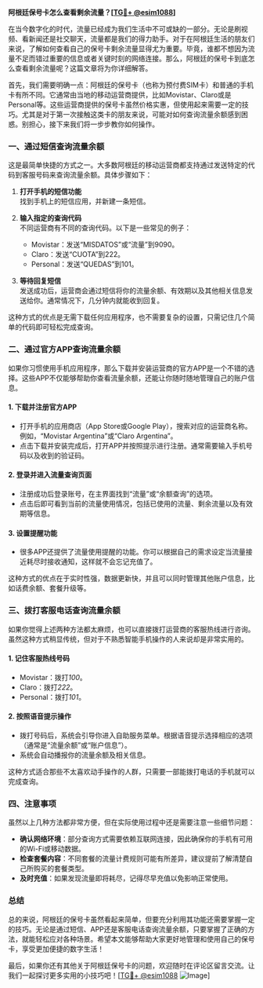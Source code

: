 **阿根廷保号卡怎么查看剩余流量？[[TG💪+ @esim1088](https://t.me/s/esim1088)]**

在当今数字化的时代，流量已经成为我们生活中不可或缺的一部分。无论是刷视频、看新闻还是社交聊天，流量都是我们的得力助手。对于在阿根廷生活的朋友们来说，了解如何查看自己的保号卡剩余流量显得尤为重要。毕竟，谁都不想因为流量不足而错过重要的信息或者关键时刻的网络连接。那么，阿根廷的保号卡到底怎么查看剩余流量呢？这篇文章将为你详细解答。

首先，我们需要明确一点：阿根廷的保号卡（也称为预付费SIM卡）和普通的手机卡有所不同。它通常由当地的移动运营商提供，比如Movistar、Claro或是Personal等。这些运营商提供的保号卡虽然价格实惠，但使用起来需要一定的技巧。尤其是对于第一次接触这类卡的朋友来说，可能对如何查询流量余额感到困惑。别担心，接下来我们将一步步教你如何操作。

### **一、通过短信查询流量余额**

这是最简单快捷的方式之一。大多数阿根廷的移动运营商都支持通过发送特定的代码到客服号码来查询流量余额。具体步骤如下：

1. **打开手机的短信功能**  
   找到手机上的短信应用，并新建一条短信。

2. **输入指定的查询代码**  
   不同运营商有不同的查询代码。以下是一些常见的例子：
   - Movistar：发送“MISDATOS”或“流量”到9090。
   - Claro：发送“CUOTA”到222。
   - Personal：发送“QUEDAS”到101。

3. **等待回复短信**  
   发送成功后，运营商会通过短信将你的流量余额、有效期以及其他相关信息发送给你。通常情况下，几分钟内就能收到回复。

这种方式的优点是无需下载任何应用程序，也不需要复杂的设置，只需记住几个简单的代码即可轻松完成查询。

### **二、通过官方APP查询流量余额**

如果你习惯使用手机应用程序，那么下载并安装运营商的官方APP是一个不错的选择。这些APP不仅能够帮助你查看流量余额，还能让你随时随地管理自己的账户信息。

#### **1. 下载并注册官方APP**
   - 打开手机的应用商店（App Store或Google Play），搜索对应的运营商名称。例如，“Movistar Argentina”或“Claro Argentina”。
   - 点击下载并安装完成后，打开APP并按照提示进行注册。通常需要输入手机号码以及收到的验证码。

#### **2. 登录并进入流量查询页面**
   - 注册成功后登录账号，在主界面找到“流量”或“余额查询”的选项。
   - 点击后即可看到当前的流量使用情况，包括已使用的流量、剩余流量以及有效期等信息。

#### **3. 设置提醒功能**
   - 很多APP还提供了流量使用提醒的功能。你可以根据自己的需求设定当流量接近耗尽时接收通知，这样就不会忘记充值了。

这种方式的优点在于实时性强，数据更新快，并且可以同时管理其他账户信息，比如话费余额、套餐升级等。

### **三、拨打客服电话查询流量余额**

如果你觉得上述两种方法都太麻烦，也可以直接拨打运营商的客服热线进行咨询。虽然这种方式稍显传统，但对于不熟悉智能手机操作的人来说却是非常实用的。

#### **1. 记住客服热线号码**
   - Movistar：拨打*100*。
   - Claro：拨打*222*。
   - Personal：拨打*101*。

#### **2. 按照语音提示操作**
   - 拨打号码后，系统会引导你进入自助服务菜单。根据语音提示选择相应的选项（通常是“流量余额”或“账户信息”）。
   - 系统会自动播报你的流量余额及相关信息。

这种方式适合那些不太喜欢动手操作的人群，只需要一部能拨打电话的手机就可以完成查询。

### **四、注意事项**

虽然以上几种方法都非常方便，但在实际使用过程中还是需要注意一些细节问题：

- **确认网络环境**：部分查询方式需要依赖互联网连接，因此确保你的手机有可用的Wi-Fi或移动数据。
- **检查套餐内容**：不同套餐的流量计费规则可能有所差异，建议提前了解清楚自己所购买的套餐类型。
- **及时充值**：如果发现流量即将耗尽，记得尽早充值以免影响正常使用。

### **总结**

总的来说，阿根廷的保号卡虽然看起来简单，但要充分利用其功能还需要掌握一定的技巧。无论是通过短信、APP还是客服电话查询流量余额，只要掌握了正确的方法，就能轻松应对各种场景。希望本文能够帮助大家更好地管理和使用自己的保号卡，享受更加便捷的数字生活！

最后，如果你还有其他关于阿根廷保号卡的问题，欢迎随时在评论区留言交流。让我们一起探讨更多实用的小技巧吧！[[TG💪+ @esim1088](https://t.me/s/esim1088) ![Image](https://i.postimg.cc/4NQfJmqS/Snipaste-2025-05-13-00-14-12.png)]